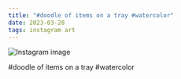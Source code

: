 ```yaml
---
title: "#doodle of items on a tray #watercolor"
date: 2023-03-28
tags: instagram art
---
```


![Instagram image](/media/338464206_775343373718618_5731548070802680629_n_17899220045703708.jpg)

#doodle of items on a tray #watercolor
